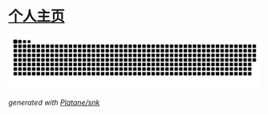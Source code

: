 <!-- ### Hi there 👋 -->

<!--
**zys8119/zys8119** is a ✨ _special_ ✨ repository because its `README.md` (this file) appears on your GitHub profile.

Here are some ideas to get you started:

- 🔭 I’m currently working on ...
- 🌱 I’m currently learning ...
- 👯 I’m looking to collaborate on ...
- 🤔 I’m looking for help with ...
- 💬 Ask me about ...
- 📫 How to reach me: ...
- 😄 Pronouns: ...
- ⚡ Fun fact: ...
-->

# [个人主页](https://zys8119.github.io/zys8119)


<picture>
  <source media="(prefers-color-scheme: dark)" srcset="https://raw.githubusercontent.com/zys8119/zys8119/output/github-contribution-grid-snake-dark.svg">
  <source media="(prefers-color-scheme: light)" srcset="https://raw.githubusercontent.com/zys8119/zys8119/output/github-contribution-grid-snake.svg">
  <img alt="github contribution grid snake animation" src="https://raw.githubusercontent.com/zys8119/zys8119/output/github-contribution-grid-snake.svg">
</picture>

_generated with [Platane/snk](https://github.com/Platane/snk)_
